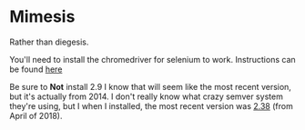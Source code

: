 # Mimesis

Rather than diegesis.

You'll need to install the chromedriver for selenium to work. Instructions can be found [here](https://www.kenst.com/2015/03/installing-chromedriver-on-mac-osx/)

Be sure to **Not** install 2.9 I know that will seem like the most recent version, but it's actually from 2014. I don't really know what crazy semver system they're using, but I when I installed, the most recent version was [2.38](https://chromedriver.storage.googleapis.com/index.html?path=2.38/) (from April of 2018).

